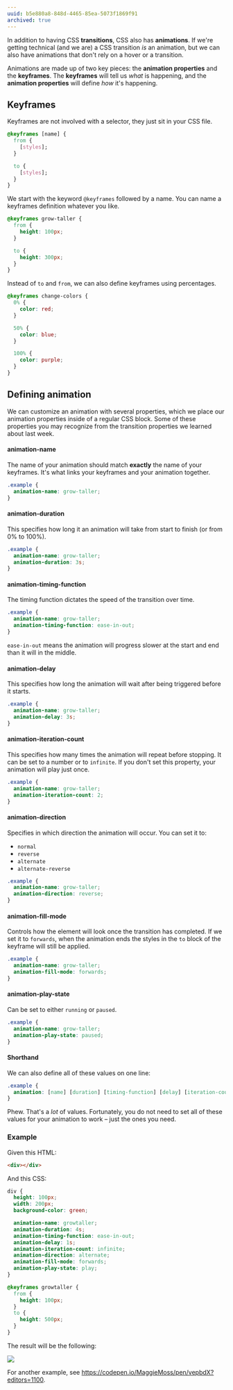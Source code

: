 ```yaml
---
uuid: b5e880a8-848d-4465-85ea-5073f1869f91
archived: true
---
```


In addition to having CSS **transitions**, CSS also has **animations**. If we're getting technical (and we are) a CSS transition *is* an animation, but we can also have animations that don't rely on a hover or a transition.

Animations are made up of two key pieces: the **animation properties** and the **keyframes**. The **keyframes** will tell us _what_ is happening, and the **animation properties** will define _how_ it's happening.

## Keyframes

Keyframes are not involved with a selector, they just sit in your CSS file.

```css
@keyframes [name] {
  from {
    [styles];
  }

  to {
    [styles];
  }
}
```

We start with the keyword `@keyframes` followed by a name. You can name a keyframes definition whatever you like.

```css
@keyframes grow-taller {
  from {
    height: 100px;
  }

  to {
    height: 300px;
  }
}
```

Instead of `to` and `from`, we can also define keyframes using percentages.

```css
@keyframes change-colors {
  0% {
    color: red;
  }

  50% {
    color: blue;
  }

  100% {
    color: purple;
  }
}
```

## Defining animation

We can customize an animation with several properties, which we place our animation properties inside of a regular CSS block. Some of these properties you may recognize from the transition properties we learned about last week.

#### animation-name

The name of your animation should match **exactly** the name of your keyframes. It's what links your keyframes and your animation together.

```css
.example {
  animation-name: grow-taller;    
}
```

#### animation-duration

This specifies how long it an animation will take from start to finish (or from 0% to 100%).

```css
.example {
  animation-name: grow-taller;
  animation-duration: 3s;
}
```

#### animation-timing-function

The timing function dictates the speed of the transition over time.

```css
.example {
  animation-name: grow-taller;
  animation-timing-function: ease-in-out;
}
```

`ease-in-out` means the animation will progress slower at the start and end than it will in the middle.

#### animation-delay

This specifies how long the animation will wait after being triggered before it starts.

```css
.example {
  animation-name: grow-taller;
  animation-delay: 3s;
}
```

#### animation-iteration-count

This specifies how many times the animation will repeat before stopping. It can be set to a number or to `infinite`. If you don't set this property, your animation will play just once.

```css
.example {
  animation-name: grow-taller;
  animation-iteration-count: 2;
}
```

#### animation-direction

Specifies in which direction the animation will occur. You can set it to:

- `normal`
- `reverse`
- `alternate`
- `alternate-reverse`

```css
.example {
  animation-name: grow-taller;
  animation-direction: reverse;
}
```

#### animation-fill-mode

Controls how the element will look once the transition has completed. If we set it to `forwards`, when the animation ends the styles in the `to` block of the keyframe will still be applied.

```css
.example {
  animation-name: grow-taller;
  animation-fill-mode: forwards;
}
```

#### animation-play-state

Can be set to either `running` or `paused`.

```css
.example {
  animation-name: grow-taller;
  animation-play-state: paused;
}
```

#### Shorthand

We can also define all of these values on one line:

```css
.example {
  animation: [name] [duration] [timing-function] [delay] [iteration-count] [direction] [fill-mode] [play-state];
}
```

Phew. That's a _lot_ of values. Fortunately, you do not need to set all of these values for your animation to work – just the ones you need.

### Example

Given this HTML:

```html
<div></div>
```

And this CSS:

```css
div {
  height: 100px;
  width: 200px;
  background-color: green;

  animation-name: growtaller;
  animation-duration: 4s;
  animation-timing-function: ease-in-out;
  animation-delay: 1s;
  animation-iteration-count: infinite;
  animation-direction: alternate;
  animation-fill-mode: forwards;
  animation-play-state: play;
}

@keyframes growtaller {
  from {
    height: 100px;
  }
  to {
    height: 500px;
  }
}
```

The result will be the following:

![](https://cl.ly/3B1O200B2628/Screen%20Recording%202017-10-01%20at%2004.56%20PM.gif)

For another example, see <https://codepen.io/MaggieMoss/pen/vepbdX?editors=1100>.

